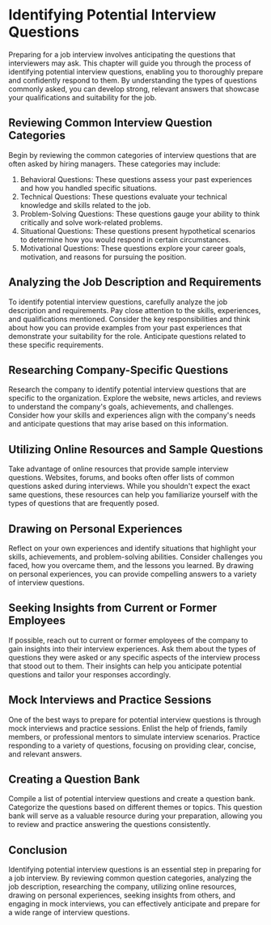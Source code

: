 # Identifying Potential Interview Questions

Preparing for a job interview involves anticipating the questions that interviewers may ask. This chapter will guide you through the process of identifying potential interview questions, enabling you to thoroughly prepare and confidently respond to them. By understanding the types of questions commonly asked, you can develop strong, relevant answers that showcase your qualifications and suitability for the job.

## Reviewing Common Interview Question Categories

Begin by reviewing the common categories of interview questions that are often asked by hiring managers. These categories may include:

1. Behavioral Questions: These questions assess your past experiences and how you handled specific situations.
2. Technical Questions: These questions evaluate your technical knowledge and skills related to the job.
3. Problem-Solving Questions: These questions gauge your ability to think critically and solve work-related problems.
4. Situational Questions: These questions present hypothetical scenarios to determine how you would respond in certain circumstances.
5. Motivational Questions: These questions explore your career goals, motivation, and reasons for pursuing the position.

## Analyzing the Job Description and Requirements

To identify potential interview questions, carefully analyze the job description and requirements. Pay close attention to the skills, experiences, and qualifications mentioned. Consider the key responsibilities and think about how you can provide examples from your past experiences that demonstrate your suitability for the role. Anticipate questions related to these specific requirements.

## Researching Company-Specific Questions

Research the company to identify potential interview questions that are specific to the organization. Explore the website, news articles, and reviews to understand the company's goals, achievements, and challenges. Consider how your skills and experiences align with the company's needs and anticipate questions that may arise based on this information.

## Utilizing Online Resources and Sample Questions

Take advantage of online resources that provide sample interview questions. Websites, forums, and books often offer lists of common questions asked during interviews. While you shouldn't expect the exact same questions, these resources can help you familiarize yourself with the types of questions that are frequently posed.

## Drawing on Personal Experiences

Reflect on your own experiences and identify situations that highlight your skills, achievements, and problem-solving abilities. Consider challenges you faced, how you overcame them, and the lessons you learned. By drawing on personal experiences, you can provide compelling answers to a variety of interview questions.

## Seeking Insights from Current or Former Employees

If possible, reach out to current or former employees of the company to gain insights into their interview experiences. Ask them about the types of questions they were asked or any specific aspects of the interview process that stood out to them. Their insights can help you anticipate potential questions and tailor your responses accordingly.

## Mock Interviews and Practice Sessions

One of the best ways to prepare for potential interview questions is through mock interviews and practice sessions. Enlist the help of friends, family members, or professional mentors to simulate interview scenarios. Practice responding to a variety of questions, focusing on providing clear, concise, and relevant answers.

## Creating a Question Bank

Compile a list of potential interview questions and create a question bank. Categorize the questions based on different themes or topics. This question bank will serve as a valuable resource during your preparation, allowing you to review and practice answering the questions consistently.

## Conclusion

Identifying potential interview questions is an essential step in preparing for a job interview. By reviewing common question categories, analyzing the job description, researching the company, utilizing online resources, drawing on personal experiences, seeking insights from others, and engaging in mock interviews, you can effectively anticipate and prepare for a wide range of interview questions.
